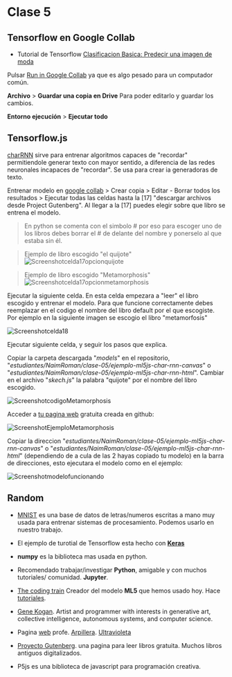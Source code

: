 # Clase 5

## Tensorflow en Google Collab

- Tutorial de Tensorflow [Clasificacion Basica: Predecir una imagen de moda](https://www.tensorflow.org/tutorials/keras/classification?hl=es-419)

Pulsar [Run in Google Collab](https://colab.research.google.com/github/tensorflow/docs-l10n/blob/master/site/es-419/tutorials/keras/classification.ipynb?hl=es-419) ya que es algo pesado para un computador común.

**Archivo** > **Guardar una copia en Drive**  Para poder editarlo y guardar los cambios.

**Entorno ejecución** > **Ejecutar todo**

## Tensorflow.js

[charRNN](https://github.com/ml5js/training-charRNN) sirve para entrenar algoritmos capaces de "recordar" permitiendole generar texto con mayor sentido, a diferencia de las redes neuronales incapaces de "recordar". Se usa para crear ia generadoras de texto.

Entrenar modelo en [google collab](https://colab.research.google.com/drive/1kcukyQFJQRxv9lIbzoj1cJ4WUuAdZVRW) > Crear copia > Editar - Borrar todos los resultados > Ejecutar todas las celdas hasta la [17] "descargar archivos desde Project Gutenberg". Al llegar a la [17] puedes elegir sobre que libro se entrena el modelo. 

>En python se comenta con el simbolo # por eso para escoger uno de los libros debes borrar el # de delante del nombre y ponerselo al que estaba sin él.

>Ejemplo de libro escogido "el quijote" ![Screenshotcelda17opcionquijote](https://github.com/NaimRoman/audiv027-2024-1/blob/main/estudiantes/NaimRoman/clase-05/Captura%20de%20pantalla%20(1).png)

>Ejemplo de libro escogido "Metamorphosis" ![Screenshotcelda17opcionmetamorphosis](https://github.com/NaimRoman/audiv027-2024-1/blob/main/estudiantes/NaimRoman/clase-05/Captura%20de%20pantalla%20(2).png)

Ejecutar la siguiente celda. En esta celda empezara a "leer" el libro escogido y entrenar el modelo. Para que funcione correctamente debes reemplazar en el codigo el nombre del libro default por el que escogiste. Por ejemplo en la siguiente imagen se escogio el libro "metamorfosis"

![Screenshotcelda18](https://github.com/NaimRoman/audiv027-2024-1/blob/main/estudiantes/NaimRoman/clase-05/Captura%20de%20pantalla%20(3).png)

Ejecutar siguiente celda, y seguir los pasos que explica. 

Copiar la carpeta descargada "*models*" en el repositorio, "*estudiantes/NaimRoman/clase-05/ejemplo-ml5js-char-rnn-canvas*" o "*estudiantes/NaimRoman/clase-05/ejemplo-ml5js-char-rnn-html*". Cambiar en el archivo "*skech.js*" la palabra "quijote" por el nombre del libro escogido.

![ScreenshotcodigoMetamorphosis](https://github.com/NaimRoman/audiv027-2024-1/blob/main/estudiantes/NaimRoman/clase-05/Captura%20de%20pantalla%20(4).png)

Acceder a [tu pagina web](https://naimroman.github.io/audiv027-2024-1/) gratuita creada en github:

![ScreenshotEjemploMetamorphosis](https://github.com/NaimRoman/audiv027-2024-1/blob/main/estudiantes/NaimRoman/clase-05/Captura%20de%20pantalla%20(5).png)

Copiar la direccion "*estudiantes/NaimRoman/clase-05/ejemplo-ml5js-char-rnn-canvas*" o "*estudiantes/NaimRoman/clase-05/ejemplo-ml5js-char-rnn-html*" (dependiendo de a cula de las 2 hayas copiado tu modelo) en la barra de direcciones, esto ejecutara el modelo como en el ejemplo:

![Screenshotmodelofuncionando](https://github.com/NaimRoman/audiv027-2024-1/blob/main/estudiantes/NaimRoman/clase-05/Captura%20de%20pantalla%20(6).png)


## Random

- [MNIST](https://es.wikipedia.org/wiki/Base_de_datos_MNIST) es una base de datos de letras/numeros escritas a mano muy usada para entrenar sistemas de procesamiento. Podemos usarlo en nuestro trabajo.

- El ejemplo de turotial de Tensorflow esta hecho con [**Keras**](https://www.tensorflow.org/guide/keras?hl=es-419)

- **numpy** es la biblioteca mas usada en python. 

- Recomendado trabajar/investigar **Python**, amigable y con muchos tutoriales/ comunidad. **Jupyter**.

- [The coding train](https://www.tensorflow.org/guide/keras?hl=es-419) Creador del modelo **ML5** que hemos usado hoy. Hace [tutoriales](https://www.youtube.com/watch?v=UNkHditYGls).

- [Gene Kogan](https://www.youtube.com/@GeneKogan). Artist and programmer with interests in generative art, collective intelligence, autonomous systems, and computer science.

- Pagina [web](https://montoyamoraga.io/) profe. [Arpillera](https://montoyamoraga.io/arpillera-mirror/). [Ultravioleta](https://montoyamoraga.io/ultravioleta/)

- [Proyecto Gutenberg](https://www.gutenberg.org/). una pagina para leer libros gratuita. Muchos libros antiguos digitalizados.
  
- P5js es una biblioteca de javascript para programación creativa.
